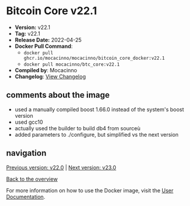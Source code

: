 # Bitcoin Core v22.1

- **Version:** v22.1
- **Tag:** v22.1
- **Release Date:** 2022-04-25
- **Docker Pull Command**:
  - `docker pull ghcr.io/mocacinno/mocacinno/bitcoin_core_docker:v22.1`
  - `docker pull mocacinno/btc_core:v22.1`
- **Compiled by**: Mocacinno
- **Changelog**: [View Changelog](https://github.com/bitcoin/bitcoin/blob/v22.1/doc/release-notes.md)

## comments about the image

- used a manually compiled boost 1.66.0 instead of the system's boost version
- used gcc10
- actually used the builder to build db4 from sourceù
- added parameters to ./configure, but simplified vs the next version

## navigation

[Previous version: v22.0](./v22.0.md) | [Next version: v23.0](./v23.0.md)

[Back to the overview](./Readme.md)

For more information on how to use the Docker image, visit the [User Documentation](../userdocs/Readme.md).
